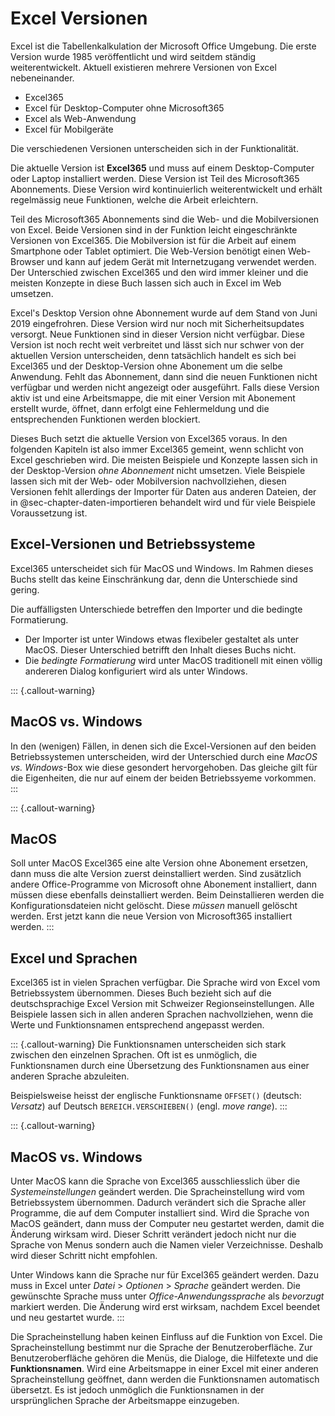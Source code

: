 # Excel Versionen

Excel ist die Tabellenkalkulation der Microsoft Office Umgebung. Die erste Version wurde 1985 veröffentlicht und wird seitdem ständig weiterentwickelt. Aktuell existieren mehrere Versionen von Excel nebeneinander. 

- Excel365
- Excel für Desktop-Computer ohne Microsoft365
- Excel als Web-Anwendung
- Excel für Mobilgeräte

Die verschiedenen Versionen unterscheiden sich in der Funktionalität. 

Die aktuelle Version ist **Excel365** und muss auf einem Desktop-Computer oder Laptop installiert werden. Diese Version ist Teil des Microsoft365 Abonnements. Diese Version wird kontinuierlich weiterentwickelt und erhält regelmässig neue Funktionen, welche die Arbeit erleichtern. 

Teil des Microsoft365 Abonnements sind die Web- und die Mobilversionen von Excel. Beide Versionen sind in der Funktion leicht eingeschränkte Versionen von Excel365. Die Mobilversion ist für die Arbeit auf einem Smartphone oder Tablet optimiert. Die Web-Version benötigt einen Web-Browser und kann auf jedem Gerät mit Internetzugang verwendet werden. Der Unterschied zwischen Excel365 und den wird immer kleiner und die meisten Konzepte in diese Buch lassen sich auch in Excel im Web umsetzen.

Excel's Desktop Version ohne Abonnement wurde auf dem Stand von Juni 2019 eingefrohren. Diese Version wird nur noch mit Sicherheitsupdates versorgt. Neue Funktionen sind in dieser Version nicht verfügbar. Diese Version ist noch recht weit verbreitet und lässt sich nur schwer von der aktuellen Version unterscheiden, denn tatsächlich handelt es sich bei Excel365 und der Desktop-Version ohne Abonement um die selbe Anwendung. Fehlt das Abonnement, dann sind die neuen Funktionen nicht verfügbar und werden nicht angezeigt oder ausgeführt. Falls diese Version aktiv ist und eine Arbeitsmappe, die mit einer Version mit Abonement erstellt wurde, öffnet, dann erfolgt eine Fehlermeldung und die entsprechenden Funktionen werden blockiert. 

Dieses Buch setzt die aktuelle Version von Excel365 voraus. In den folgenden Kapiteln ist also immer Excel365 gemeint, wenn schlicht von Excel geschrieben wird. Die meisten Beispiele und Konzepte lassen sich in der Desktop-Version *ohne Abonnement* nicht umsetzen. Viele Beispiele lassen sich mit der Web- oder Mobilversion nachvollziehen, diesen Versionen fehlt allerdings der Importer für Daten aus anderen Dateien, der in @sec-chapter-daten-importieren behandelt wird und für viele Beispiele Voraussetzung ist.

## Excel-Versionen und Betriebssysteme

Excel365 unterscheidet sich für MacOS und Windows. Im Rahmen dieses Buchs stellt das keine Einschränkung dar, denn die Unterschiede sind gering.

Die auffälligsten Unterschiede betreffen den Importer und die bedingte Formatierung.

- Der Importer ist unter Windows etwas flexibeler gestaltet als unter MacOS. Dieser Unterschied betrifft den Inhalt dieses Buchs nicht.
- Die  *bedingte Formatierung* wird unter MacOS traditionell mit einen völlig andereren Dialog konfiguriert wird als unter Windows.

::: {.callout-warning}
## MacOS vs. Windows
In den (wenigen) Fällen, in denen sich die Excel-Versionen auf den beiden Betriebssystemen unterscheiden, wird der Unterschied durch eine *MacOS vs. Windows*-Box wie diese gesondert hervorgehoben. Das gleiche gilt für die Eigenheiten, die nur auf einem der beiden Betriebssyeme vorkommen. 
:::

::: {.callout-warning}
## MacOS

Soll unter MacOS Excel365 eine alte Version ohne Abonement ersetzen, dann muss die alte Version zuerst deinstalliert werden. Sind zusätzlich andere Office-Programme von Microsoft ohne Abonement installiert, dann müssen diese ebenfalls deinstalliert werden. Beim Deinstallieren werden die Konfigurationsdateien nicht gelöscht. Diese *müssen* manuell gelöscht werden. Erst jetzt kann die neue Version von Microsoft365 installiert werden.
:::

## Excel und Sprachen

Excel365 ist in vielen Sprachen verfügbar. Die Sprache wird von Excel vom Betriebssystem übernommen. Dieses Buch bezieht sich auf die deutschsprachige Excel Version mit Schweizer Regionseinstellungen. Alle Beispiele lassen sich in allen anderen Sprachen nachvollziehen, wenn die Werte und Funktionsnamen entsprechend angepasst werden.

::: {.callout-warning}
Die Funktionsnamen unterscheiden sich stark zwischen den einzelnen Sprachen. Oft ist es unmöglich, die Funktionsnamen durch eine Übersetzung des Funktionsnamen aus einer anderen Sprache abzuleiten. 

Beispielsweise heisst der englische Funktionsname `OFFSET()` (deutsch: *Versatz*) auf Deutsch `BEREICH.VERSCHIEBEN()` (engl. *move range*). 
:::


::: {.callout-warning}
## MacOS vs. Windows

Unter MacOS kann die Sprache von Excel365 ausschliesslich über die *Systemeinstellungen* geändert werden. Die Spracheinstellung wird vom Betriebssystem übernommen. Dadurch verändert sich die Sprache aller Programme, die auf dem Computer installiert sind. Wird die Sprache von MacOS geändert, dann muss der Computer neu gestartet werden, damit die Änderung wirksam wird. Dieser Schritt verändert jedoch nicht nur die Sprache von Menus sondern auch die Namen vieler Verzeichnisse. Deshalb wird dieser Schritt nicht empfohlen.

Unter Windows kann die Sprache nur für Excel365 geändert werden. Dazu muss in Excel unter *Datei* > *Optionen* > *Sprache* geändert werden. Die gewünschte Sprache muss unter *Office-Anwendungssprache*  als *bevorzugt* markiert werden. Die Änderung wird erst wirksam, nachdem Excel beendet und neu gestartet wurde.
:::

Die Spracheinstellung haben keinen Einfluss auf die Funktion von Excel. Die Spracheinstellung bestimmt nur die Sprache der Benutzeroberfläche. Zur Benutzeroberfläche gehören die Menüs, die Dialoge, die Hilfetexte und die **Funktionsnamen**. Wird eine Arbeitsmappe in einer Excel mit einer anderen Spracheinstellung geöffnet, dann werden die Funktionsnamen automatisch übersetzt. Es ist jedoch unmöglich die Funktionsnamen in der ursprünglichen Sprache der Arbeitsmappe einzugeben.

